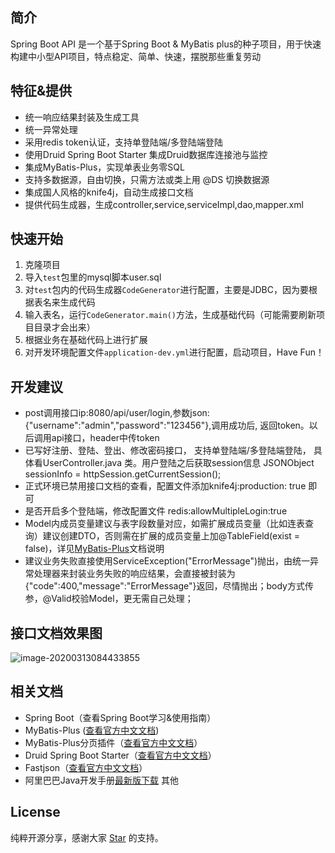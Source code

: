 ## 简介
Spring Boot API 是一个基于Spring Boot & MyBatis plus的种子项目，用于快速构建中小型API项目，特点稳定、简单、快速，摆脱那些重复劳动

## 特征&提供
- 统一响应结果封装及生成工具
- 统一异常处理
- 采用redis token认证，支持单登陆端/多登陆端登陆
- 使用Druid Spring Boot Starter 集成Druid数据库连接池与监控
- 集成MyBatis-Plus，实现单表业务零SQL
- 支持多数据源，自由切换，只需方法或类上用 @DS 切换数据源
- 集成国人风格的knife4j，自动生成接口文档
- 提供代码生成器，生成controller,service,serviceImpl,dao,mapper.xml

## 快速开始
1. 克隆项目
2. 导入```test```包里的mysql脚本user.sql
3. 对```test```包内的代码生成器```CodeGenerator```进行配置，主要是JDBC，因为要根据表名来生成代码
4. 输入表名，运行```CodeGenerator.main()```方法，生成基础代码（可能需要刷新项目目录才会出来）
5. 根据业务在基础代码上进行扩展
6. 对开发环境配置文件```application-dev.yml```进行配置，启动项目，Have Fun！

## 开发建议
- post调用接口ip:8080/api/user/login,参数json: {"username":"admin","password":"123456"},调用成功后, 返回token。以后调用api接口，header中传token
- 已写好注册、登陆、登出、修改密码接口， 支持单登陆端/多登陆端登陆， 具体看UserController.java 类。用户登陆之后获取session信息 JSONObject sessionInfo = httpSession.getCurrentSession();
- 正式环境已禁用接口文档的查看，配置文件添加knife4j:production: true 即可
- 是否开启多个登陆端，修改配置文件 redis:allowMultipleLogin:true 
- Model内成员变量建议与表字段数量对应，如需扩展成员变量（比如连表查询）建议创建DTO，否则需在扩展的成员变量上加@TableField(exist = false)，详见[MyBatis-Plus](https://mp.baomidou.com/guide/)文档说明
- 建议业务失败直接使用ServiceException("ErrorMessage")抛出，由统一异常处理器来封装业务失败的响应结果，会直接被封装为{"code":400,"message":"ErrorMessage"}返回，尽情抛出；body方式传参，@Valid校验Model，更无需自己处理；

## 接口文档效果图

![image-20200313084433855](http://tuchuang.aitangbao.com.cn/image-20200313084433855.png)

## 相关文档
- Spring Boot（查看Spring Boot学习&使用指南）
- MyBatis-Plus ([查看官方中文文档](https://mp.baomidou.com/guide/))
- MyBatis-Plus分页插件（[查看官方中文文档](https://mp.baomidou.com/guide/page.html)）
- Druid Spring Boot Starter（[查看官方中文文档](https://github.com/alibaba/druid/tree/master/druid-spring-boot-starter/)）
- Fastjson（[查看官方中文文档](https://github.com/Alibaba/fastjson/wiki/%E9%A6%96%E9%A1%B5)）
- 阿里巴巴Java开发手册[最新版下载](https://github.com/alibaba/p3c)
其他

## License
纯粹开源分享，感谢大家 [Star](https://github.com/aitangbao/springboot-api) 的支持。
